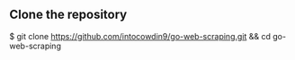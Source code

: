 ## Clone the repository
$ git clone https://github.com/intocowdin9/go-web-scraping.git && cd go-web-scraping 

